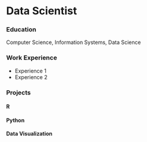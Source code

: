 # Data Scientist

### Education
Computer Science, Information Systems, Data Science

### Work Experience
- Experience 1
- Experience 2

### Projects
#### R
#### Python
#### Data Visualization
